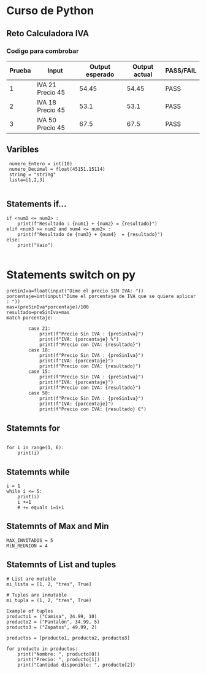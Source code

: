 # Curso de Python
## Reto Calculadora IVA

### Codigo para combrobar 
                        
| Prueba | Input | Output esperado | Output actual | PASS/FAIL |
|-------|-------|-----------------|--------------|----------|
| 1     | IVA 21 Precio 45 | 54.45 | 54.45 | PASS |
| 2     | IVA 18 Precio 45 | 53.1 | 53.1 | PASS |
| 3     | IVA 50 Precio 45 | 67.5 | 67.5 | PASS |

## Varibles

```
 numero_Entero = int(10)
 numero_Decimal = float(45151.15114)
 string = "string"
 lista=[1,2,3]
 
```
## Statements if...
```
if <num1 <= num2> :
    print(f"Resultado : {num1} + {num2} = {resultado}")
elif <num3 >= num2 and num4 <= num2> :
    print(f"Resultado de {num3} + {num4}  = {resultado}")
else:
    print("Vaio")
    

```
# Statements switch on py

```
preSinIva=float(input("Dime el precio SIN IVA: "))
porcentaje=int(input("Dime el porcentaje de IVA que se quiere aplicar : "))
mas=(preSinIva*porcentaje)/100
resultado=preSinIva+mas
match porcentaje:

        case 21:
            print(f"Precio Sin IVA : {preSinIva}")
            print(f"IVA: {porcentaje} %")
            print(f"Precio con IVA: {resultado}")
        case 18:
            print(f"Precio Sin IVA : {preSinIva}")
            print(f"IVA: {porcentaje}")
            print(f"Precio con IVA: {resultado}")
        case 15:
            print(f"Precio Sin IVA : {preSinIva}")
            print(f"IVA: {porcentaje}")
            print(f"Precio con IVA: {resultado}")
        case 50:
            print(f"Precio Sin IVA : {preSinIva}")
            print(f"IVA: {porcentaje}")
            print(f"Precio con IVA: {resultado} €")
```

## Statemnts for
```

for i in range(1, 6):
    print(i)
```

## Statemnts while
```
i = 1
while i <= 5:
    print(i)
    i +=1
    # += equals i=i+1
```

## Statemnts of Max and Min
```
MAX_INVITADOS = 5
MiN_REUNION = 4
```


## Statemnts of List and tuples
```
# List are mutable
mi_lista = [1, 2, "tres", True]

# Tuples are inmutable
mi_tupla = (1, 2, "tres", True)

Example of tuples
producto1 = ("Camisa", 24.99, 10)
producto2 = ("Pantalón", 34.99, 5)
producto3 = ("Zapatos", 49.99, 2)

productos = [producto1, producto2, producto3]

for producto in productos:
    print("Nombre: ", producto[0])
    print("Precio: ", producto[1])
    print("Cantidad disponible: ", producto[2])



```


 

